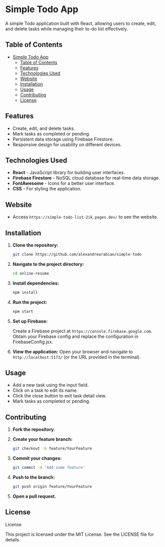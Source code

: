 # Simple Todo App

A simple Todo application built with React, allowing users to create, edit, and delete tasks while managing their to-do list effectively.

## Table of Contents

- [Simple Todo App](#simple-todo-app)
  - [Table of Contents](#table-of-contents)
  - [Features](#features)
  - [Technologies Used](#technologies-used)
  - [Website](#website)
  - [Installation](#installation)
  - [Usage](#usage)
  - [Contributing](#contributing)
  - [License](#license)

## Features

- Create, edit, and delete tasks.
- Mark tasks as completed or pending.
- Persistent data storage using Firebase Firestore.
- Responsive design for usability on different devices.

## Technologies Used

- **React** - JavaScript library for building user interfaces.
- **Firebase Firestore** - NoSQL cloud database for real-time data storage.
- **FontAwesome** - Icons for a better user interface.
- **CSS** - For styling the application.

## Website

- Access `https://simple-todo-list-2ik.pages.dev/` to see the website.

## Installation

1. **Clone the repository:**

   ```bash
   git clone https://github.com/alexandrearabian/simple-todo
   ```
2. **Navigate to the project directory:**
    ```bash
    cd online-resume
    ```

3. **Install dependencies:**
    ```bash
    npm install
    ```

4. **Run the project:**
    ```bash
    npm start
    ```
5. **Set up Firebase:**

    Create a Firebase project at `https://console.firebase.google.com`.
    Obtain your Firebase config and replace the configuration in FirebaseConfig.jsx.

6. **View the application:**
    Open your browser and navigate to `http://localhost:5173/` (or the URL provided in the terminal).

## Usage

- Add a new task using the input field.
- Click on a task to edit its name.
- Click the close button to exit task detail view.
- Mark tasks as completed or pending.

## Contributing

1. **Fork the repository.**

2. **Create your feature branch:**

   ```bash
   git checkout -b feature/YourFeature
   ```

3. **Commit your changes:**

   ```bash
   git commit -m 'Add some feature'
   ```

4. **Push to the branch:**

   ```bash
   git push origin feature/YourFeature
   ```

5. **Open a pull request.**

## License

License

This project is licensed under the MIT License. See the LICENSE file for details.
